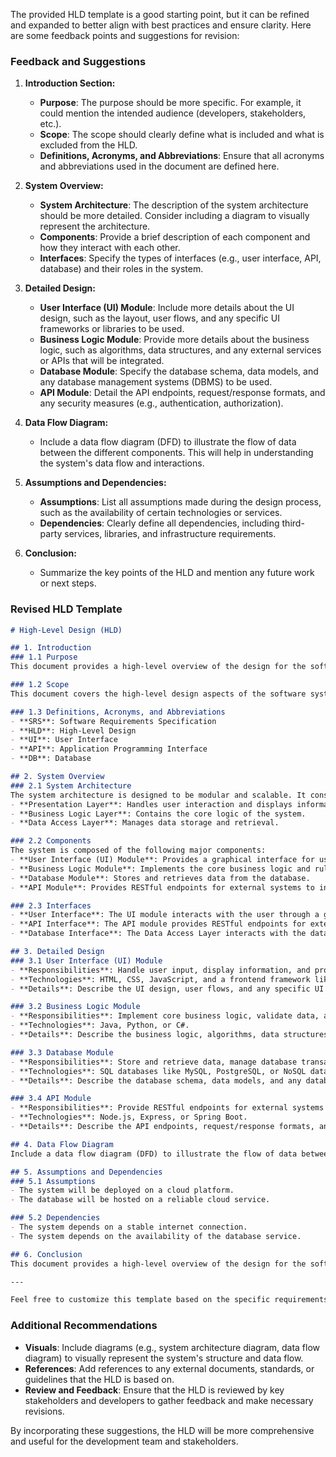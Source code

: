 The provided HLD template is a good starting point, but it can be refined and expanded to better align with best practices and ensure clarity. Here are some feedback points and suggestions for revision:

### Feedback and Suggestions

1. **Introduction Section:**
   - **Purpose**: The purpose should be more specific. For example, it could mention the intended audience (developers, stakeholders, etc.).
   - **Scope**: The scope should clearly define what is included and what is excluded from the HLD.
   - **Definitions, Acronyms, and Abbreviations**: Ensure that all acronyms and abbreviations used in the document are defined here.

2. **System Overview:**
   - **System Architecture**: The description of the system architecture should be more detailed. Consider including a diagram to visually represent the architecture.
   - **Components**: Provide a brief description of each component and how they interact with each other.
   - **Interfaces**: Specify the types of interfaces (e.g., user interface, API, database) and their roles in the system.

3. **Detailed Design:**
   - **User Interface (UI) Module**: Include more details about the UI design, such as the layout, user flows, and any specific UI frameworks or libraries to be used.
   - **Business Logic Module**: Provide more details about the business logic, such as algorithms, data structures, and any external services or APIs that will be integrated.
   - **Database Module**: Specify the database schema, data models, and any database management systems (DBMS) to be used.
   - **API Module**: Detail the API endpoints, request/response formats, and any security measures (e.g., authentication, authorization).

4. **Data Flow Diagram:**
   - Include a data flow diagram (DFD) to illustrate the flow of data between the different components. This will help in understanding the system's data flow and interactions.

5. **Assumptions and Dependencies:**
   - **Assumptions**: List all assumptions made during the design process, such as the availability of certain technologies or services.
   - **Dependencies**: Clearly define all dependencies, including third-party services, libraries, and infrastructure requirements.

6. **Conclusion:**
   - Summarize the key points of the HLD and mention any future work or next steps.

### Revised HLD Template

```markdown
# High-Level Design (HLD)

## 1. Introduction
### 1.1 Purpose
This document provides a high-level overview of the design for the software system. It is intended for developers, stakeholders, and other project team members to understand the architecture, components, and interfaces of the system.

### 1.2 Scope
This document covers the high-level design aspects of the software system, including the system architecture, major components, and their interactions. It does not cover detailed design specifications or implementation details.

### 1.3 Definitions, Acronyms, and Abbreviations
- **SRS**: Software Requirements Specification
- **HLD**: High-Level Design
- **UI**: User Interface
- **API**: Application Programming Interface
- **DB**: Database

## 2. System Overview
### 2.1 System Architecture
The system architecture is designed to be modular and scalable. It consists of the following layers:
- **Presentation Layer**: Handles user interaction and displays information.
- **Business Logic Layer**: Contains the core logic of the system.
- **Data Access Layer**: Manages data storage and retrieval.

### 2.2 Components
The system is composed of the following major components:
- **User Interface (UI) Module**: Provides a graphical interface for users to interact with the system.
- **Business Logic Module**: Implements the core business logic and rules.
- **Database Module**: Stores and retrieves data from the database.
- **API Module**: Provides RESTful endpoints for external systems to interact with the system.

### 2.3 Interfaces
- **User Interface**: The UI module interacts with the user through a graphical interface.
- **API Interface**: The API module provides RESTful endpoints for external systems to interact with the system.
- **Database Interface**: The Data Access Layer interacts with the database to store and retrieve data.

## 3. Detailed Design
### 3.1 User Interface (UI) Module
- **Responsibilities**: Handle user input, display information, and provide feedback.
- **Technologies**: HTML, CSS, JavaScript, and a frontend framework like React or Angular.
- **Details**: Describe the UI design, user flows, and any specific UI frameworks or libraries to be used.

### 3.2 Business Logic Module
- **Responsibilities**: Implement core business logic, validate data, and manage transactions.
- **Technologies**: Java, Python, or C#.
- **Details**: Describe the business logic, algorithms, data structures, and any external services or APIs that will be integrated.

### 3.3 Database Module
- **Responsibilities**: Store and retrieve data, manage database transactions.
- **Technologies**: SQL databases like MySQL, PostgreSQL, or NoSQL databases like MongoDB.
- **Details**: Describe the database schema, data models, and any database management systems (DBMS) to be used.

### 3.4 API Module
- **Responsibilities**: Provide RESTful endpoints for external systems to interact with the system.
- **Technologies**: Node.js, Express, or Spring Boot.
- **Details**: Describe the API endpoints, request/response formats, and any security measures (e.g., authentication, authorization).

## 4. Data Flow Diagram
Include a data flow diagram (DFD) to illustrate the flow of data between the different components. This will help in understanding the system's data flow and interactions.

## 5. Assumptions and Dependencies
### 5.1 Assumptions
- The system will be deployed on a cloud platform.
- The database will be hosted on a reliable cloud service.

### 5.2 Dependencies
- The system depends on a stable internet connection.
- The system depends on the availability of the database service.

## 6. Conclusion
This document provides a high-level overview of the design for the software system. It outlines the architecture, components, and interfaces of the system. Detailed design documents for each component will be developed in subsequent phases.

---

Feel free to customize this template based on the specific requirements and details of your project. If you have more specific requirements or additional details, please provide them, and I can help you refine the HLD further.
```

### Additional Recommendations

- **Visuals**: Include diagrams (e.g., system architecture diagram, data flow diagram) to visually represent the system's structure and data flow.
- **References**: Add references to any external documents, standards, or guidelines that the HLD is based on.
- **Review and Feedback**: Ensure that the HLD is reviewed by key stakeholders and developers to gather feedback and make necessary revisions.

By incorporating these suggestions, the HLD will be more comprehensive and useful for the development team and stakeholders.